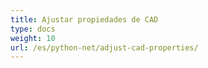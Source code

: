 ```yaml
---
title: Ajustar propiedades de CAD
type: docs
weight: 10
url: /es/python-net/adjust-cad-properties/
---
```

